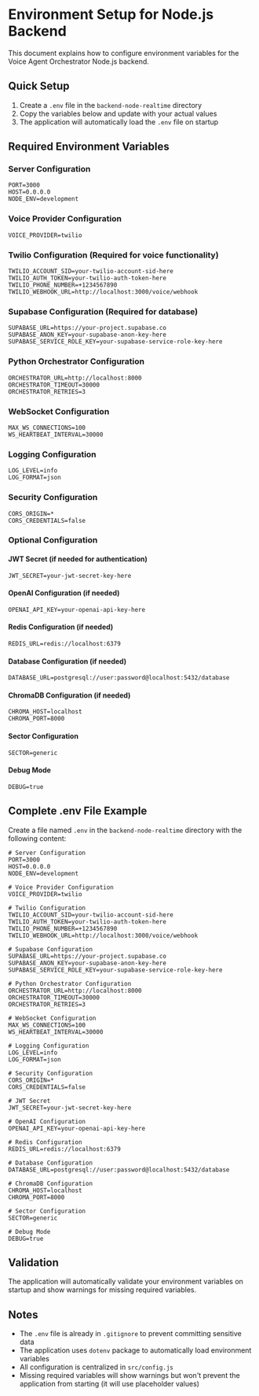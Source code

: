 # Environment Setup for Node.js Backend

This document explains how to configure environment variables for the Voice Agent Orchestrator Node.js backend.

## Quick Setup

1. Create a `.env` file in the `backend-node-realtime` directory
2. Copy the variables below and update with your actual values
3. The application will automatically load the `.env` file on startup

## Required Environment Variables

### Server Configuration
```env
PORT=3000
HOST=0.0.0.0
NODE_ENV=development
```

### Voice Provider Configuration
```env
VOICE_PROVIDER=twilio
```

### Twilio Configuration (Required for voice functionality)
```env
TWILIO_ACCOUNT_SID=your-twilio-account-sid-here
TWILIO_AUTH_TOKEN=your-twilio-auth-token-here
TWILIO_PHONE_NUMBER=+1234567890
TWILIO_WEBHOOK_URL=http://localhost:3000/voice/webhook
```

### Supabase Configuration (Required for database)
```env
SUPABASE_URL=https://your-project.supabase.co
SUPABASE_ANON_KEY=your-supabase-anon-key-here
SUPABASE_SERVICE_ROLE_KEY=your-supabase-service-role-key-here
```

### Python Orchestrator Configuration
```env
ORCHESTRATOR_URL=http://localhost:8000
ORCHESTRATOR_TIMEOUT=30000
ORCHESTRATOR_RETRIES=3
```

### WebSocket Configuration
```env
MAX_WS_CONNECTIONS=100
WS_HEARTBEAT_INTERVAL=30000
```

### Logging Configuration
```env
LOG_LEVEL=info
LOG_FORMAT=json
```

### Security Configuration
```env
CORS_ORIGIN=*
CORS_CREDENTIALS=false
```

### Optional Configuration

#### JWT Secret (if needed for authentication)
```env
JWT_SECRET=your-jwt-secret-key-here
```

#### OpenAI Configuration (if needed)
```env
OPENAI_API_KEY=your-openai-api-key-here
```

#### Redis Configuration (if needed)
```env
REDIS_URL=redis://localhost:6379
```

#### Database Configuration (if needed)
```env
DATABASE_URL=postgresql://user:password@localhost:5432/database
```

#### ChromaDB Configuration (if needed)
```env
CHROMA_HOST=localhost
CHROMA_PORT=8000
```

#### Sector Configuration
```env
SECTOR=generic
```

#### Debug Mode
```env
DEBUG=true
```

## Complete .env File Example

Create a file named `.env` in the `backend-node-realtime` directory with the following content:

```env
# Server Configuration
PORT=3000
HOST=0.0.0.0
NODE_ENV=development

# Voice Provider Configuration
VOICE_PROVIDER=twilio

# Twilio Configuration
TWILIO_ACCOUNT_SID=your-twilio-account-sid-here
TWILIO_AUTH_TOKEN=your-twilio-auth-token-here
TWILIO_PHONE_NUMBER=+1234567890
TWILIO_WEBHOOK_URL=http://localhost:3000/voice/webhook

# Supabase Configuration
SUPABASE_URL=https://your-project.supabase.co
SUPABASE_ANON_KEY=your-supabase-anon-key-here
SUPABASE_SERVICE_ROLE_KEY=your-supabase-service-role-key-here

# Python Orchestrator Configuration
ORCHESTRATOR_URL=http://localhost:8000
ORCHESTRATOR_TIMEOUT=30000
ORCHESTRATOR_RETRIES=3

# WebSocket Configuration
MAX_WS_CONNECTIONS=100
WS_HEARTBEAT_INTERVAL=30000

# Logging Configuration
LOG_LEVEL=info
LOG_FORMAT=json

# Security Configuration
CORS_ORIGIN=*
CORS_CREDENTIALS=false

# JWT Secret
JWT_SECRET=your-jwt-secret-key-here

# OpenAI Configuration
OPENAI_API_KEY=your-openai-api-key-here

# Redis Configuration
REDIS_URL=redis://localhost:6379

# Database Configuration
DATABASE_URL=postgresql://user:password@localhost:5432/database

# ChromaDB Configuration
CHROMA_HOST=localhost
CHROMA_PORT=8000

# Sector Configuration
SECTOR=generic

# Debug Mode
DEBUG=true
```

## Validation

The application will automatically validate your environment variables on startup and show warnings for missing required variables.

## Notes

- The `.env` file is already in `.gitignore` to prevent committing sensitive data
- The application uses `dotenv` package to automatically load environment variables
- All configuration is centralized in `src/config.js`
- Missing required variables will show warnings but won't prevent the application from starting (it will use placeholder values) 
